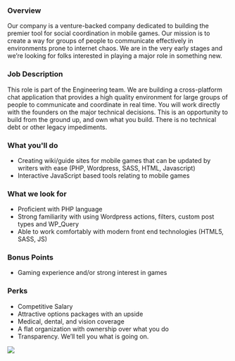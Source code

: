


### Overview
Our company is a venture-backed company dedicated to building the premier tool for social coordination in mobile games. Our mission is to create a way for groups of people to communicate effectively in environments prone to internet chaos. We are in the very early stages and we’re looking for folks interested in playing a major role in something new.

### Job Description
This role is part of the Engineering team. We are building a cross-platform chat application that provides a high quality environment for large groups of people to communicate and coordinate in real time. You will work directly with the founders on the major technical decisions. This is an opportunity to build from the ground up, and own what you build. There is no technical debt or other legacy impediments.

### What you'll do
+ Creating wiki/guide sites for mobile games that can be updated by writers with ease (PHP, Wordpress, SASS, HTML, Javascript)
+ Interactive JavaScript based tools relating to mobile games

### What we look for
+ Proficient with PHP language
+ Strong familiarity with using Wordpress actions, filters, custom post types and WP_Query
+ Able to work comfortably with modern front end technologies (HTML5, SASS, JS)

### Bonus Points
+ Gaming experience and/or strong interest in games

### Perks
+ Competitive Salary 
+ Attractive options packages with an upside 
+ Medical, dental, and vision coverage 
+ A flat organization with ownership over what you do 
+ Transparency. We’ll tell you what is going on.


[<img src='https://dabuttonfactory.com/button.png?t=Apply&f=Calibri-Bold&ts=24&tc=fff&tshs=1&tshc=000&hp=20&vp=8&c=5&bgt=gradient&bgc=3d85c6&ebgc=073763'>](https://letsrockit.co/users/auth/github?job_id=ugxleenoyxq-fullstack-engineer-php)
